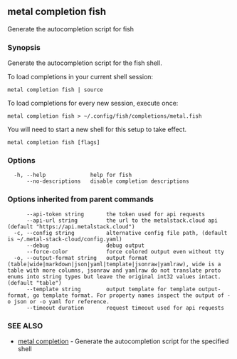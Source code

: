 ## metal completion fish

Generate the autocompletion script for fish

### Synopsis

Generate the autocompletion script for the fish shell.

To load completions in your current shell session:

	metal completion fish | source

To load completions for every new session, execute once:

	metal completion fish > ~/.config/fish/completions/metal.fish

You will need to start a new shell for this setup to take effect.


```
metal completion fish [flags]
```

### Options

```
  -h, --help              help for fish
      --no-descriptions   disable completion descriptions
```

### Options inherited from parent commands

```
      --api-token string       the token used for api requests
      --api-url string         the url to the metalstack.cloud api (default "https://api.metalstack.cloud")
  -c, --config string          alternative config file path, (default is ~/.metal-stack-cloud/config.yaml)
      --debug                  debug output
      --force-color            force colored output even without tty
  -o, --output-format string   output format (table|wide|markdown|json|yaml|template|jsonraw|yamlraw), wide is a table with more columns, jsonraw and yamlraw do not translate proto enums into string types but leave the original int32 values intact. (default "table")
      --template string        output template for template output-format, go template format. For property names inspect the output of -o json or -o yaml for reference.
      --timeout duration       request timeout used for api requests
```

### SEE ALSO

* [metal completion](metal_completion.md)	 - Generate the autocompletion script for the specified shell

